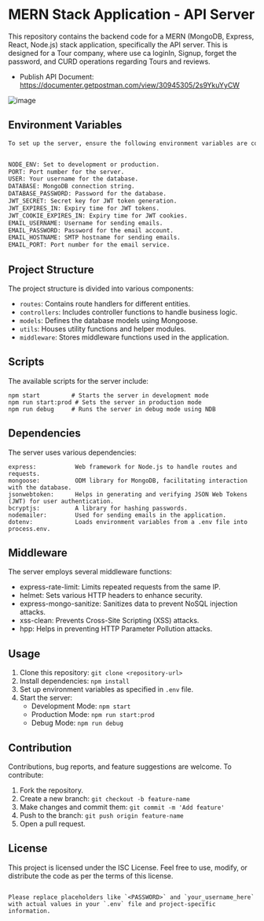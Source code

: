 # MERN Stack Application - API Server

This repository contains the backend code for a MERN (MongoDB, Express, React, Node.js) stack application, specifically the API server. This is designed for a Tour company, where use ca loginIn, Signup, forget the password, and CURD operations regarding Tours and reviews.
 - Publish API Document: https://documenter.getpostman.com/view/30945305/2s9YkuYyCW
 
 ![image](https://github.com/SajalTimilsina/Natour---Node-API/assets/19229631/0f0051e8-fd75-4e3c-825b-1c6f591b7b82)


## Environment Variables
```markdown
To set up the server, ensure the following environment variables are configured:


NODE_ENV: Set to development or production.
PORT: Port number for the server.
USER: Your username for the database.
DATABASE: MongoDB connection string.
DATABASE_PASSWORD: Password for the database.
JWT_SECRET: Secret key for JWT token generation.
JWT_EXPIRES_IN: Expiry time for JWT tokens.
JWT_COOKIE_EXPIRES_IN: Expiry time for JWT cookies.
EMAIL_USERNAME: Username for sending emails.
EMAIL_PASSWORD: Password for the email account.
EMAIL_HOSTNAME: SMTP hostname for sending emails.
EMAIL_PORT: Port number for the email service.
```

## Project Structure

The project structure is divided into various components:

- `routes`: Contains route handlers for different entities.
- `controllers`: Includes controller functions to handle business logic.
- `models`: Defines the database models using Mongoose.
- `utils`: Houses utility functions and helper modules.
- `middleware`: Stores middleware functions used in the application.

## Scripts

The available scripts for the server include:

```plaintext
npm start         # Starts the server in development mode
npm run start:prod # Sets the server in production mode
npm run debug     # Runs the server in debug mode using NDB
```

## Dependencies

The server uses various dependencies:

```plaintext
express:           Web framework for Node.js to handle routes and requests.
mongoose:          ODM library for MongoDB, facilitating interaction with the database.
jsonwebtoken:      Helps in generating and verifying JSON Web Tokens (JWT) for user authentication.
bcryptjs:          A library for hashing passwords.
nodemailer:        Used for sending emails in the application.
dotenv:            Loads environment variables from a .env file into process.env.
```

## Middleware

The server employs several middleware functions:

 - express-rate-limit: Limits repeated requests from the same IP.
 - helmet: Sets various HTTP headers to enhance security.
 - express-mongo-sanitize: Sanitizes data to prevent NoSQL injection attacks.
 - xss-clean: Prevents Cross-Site Scripting (XSS) attacks.
 - hpp: Helps in preventing HTTP Parameter Pollution attacks.

## Usage

1. Clone this repository: `git clone <repository-url>`
2. Install dependencies: `npm install`
3. Set up environment variables as specified in `.env` file.
4. Start the server:
   - Development Mode: `npm start`
   - Production Mode: `npm run start:prod`
   - Debug Mode: `npm run debug`

## Contribution

Contributions, bug reports, and feature suggestions are welcome. To contribute:
1. Fork the repository.
2. Create a new branch: `git checkout -b feature-name`
3. Make changes and commit them: `git commit -m 'Add feature'`
4. Push to the branch: `git push origin feature-name`
5. Open a pull request.

## License

This project is licensed under the ISC License. Feel free to use, modify, or distribute the code as per the terms of this license.
```

Please replace placeholders like `<PASSWORD>` and `your_username_here` with actual values in your `.env` file and project-specific information.

